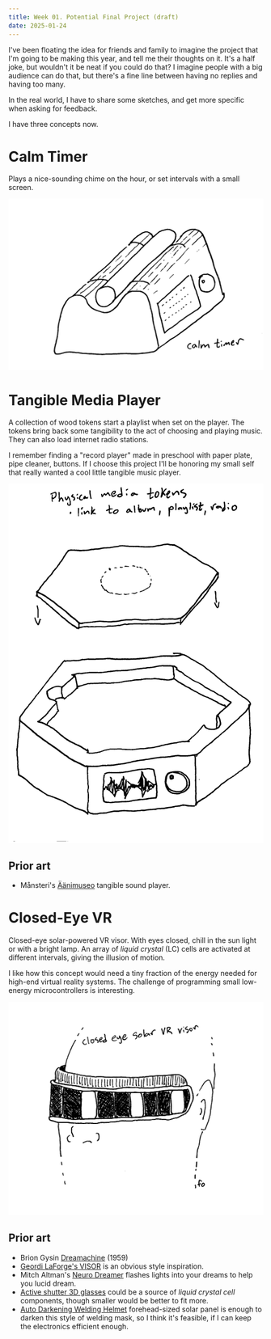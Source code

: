 ```yaml
---
title: Week 01. Potential Final Project (draft)
date: 2025-01-24
---
```


I've been floating the idea for friends and family to imagine the project that I'm going to be making this year, and tell me their thoughts on it. It's a half joke, but wouldn't it be neat if you could do that? I imagine people with a big audience can do that, but there's a fine line between having no replies and having too many.

In the real world, I have to share some sketches, and get more specific when asking for feedback.

I have three concepts now.

# Calm Timer

Plays a nice-sounding chime on the hour, or set intervals with a small screen.

![Concept sketch of a curved wooden stand with a metal chime suspended within it.](01-fo-concept-timer.png)

# Tangible Media Player

A collection of wood tokens start a playlist when set on the player. The tokens bring back some tangibility to the act of choosing and playing music. They can also load internet radio stations.

I remember finding a "record player" made in preschool with paper plate, pipe cleaner, buttons. If I choose this project I'll be honoring my small self that really wanted a cool little tangible music player.

![Concept sketch of a hexagonal media player with hexagonal media tokens.](01-fo-concept-player.png)

## Prior art

* Månsteri's [Äänimuseo](https://mansteri.com/works/aanimuseo-v/) tangible sound player.

# Closed-Eye VR

Closed-eye solar-powered VR visor. With eyes closed, chill in the sun light or with a bright lamp. An array of _liquid crystal_ (LC) cells are activated at different intervals, giving the illusion of motion.

I like how this concept would need a tiny fraction of the energy needed for high-end virtual reality systems. The challenge of programming small low-energy microcontrollers is interesting.

![Concept sketch of a visor for closed-eye visions.](01-fo-concept-visor.png)

## Prior art

* Brion Gysin [Dreamachine](https://en.wikipedia.org/wiki/Dreamachine) (1959)
* [Geordi LaForge's VISOR](https://en.wikipedia.org/wiki/Geordi_La_Forge#VISOR) is an obvious style inspiration.
* Mitch Altman's [Neuro Dreamer](https://cornfieldelectronics.com/neurodreamer/buy.nd.php) flashes lights into your dreams to help you lucid dream.
* [Active shutter 3D glasses](https://en.wikipedia.org/wiki/Active_shutter_3D_system) could be a source of _liquid crystal cell_ components, though smaller would be better to fit more.
* [Auto Darkening Welding Helmet](https://weldingpros.net/how-do-auto-darkening-welding-helmets-work/) forehead-sized solar panel is enough to darken this style of welding mask, so I think it's feasible, if I can keep the electronics efficient enough.
